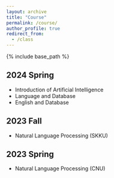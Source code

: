 ```yaml
---
layout: archive
title: "Course"
permalink: /course/
author_profile: true
redirect_from:
  - /class
---
```



{% include base_path %}

2024 Spring
------
* Introduction of Artificial Intelligence
* Language and Database
* English and Database

2023 Fall
------
* Natural Language Processing (SKKU)

2023 Spring
------
* Natural Language Processing (CNU)

